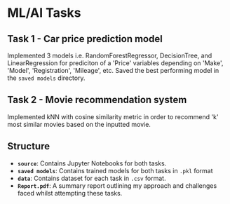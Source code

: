 # ML/AI Tasks
  
## Task 1 - Car price prediction model
Implemented 3 models i.e. RandomForestRegressor, DecisionTree, and LinearRegression for prediciton of a 'Price' variables depending on 'Make', 'Model', 'Registration', 'Mileage', etc. Saved the best performing model in the `saved models` directory.

## Task 2 - Movie recommendation system
Implemented kNN with cosine similarity metric in order to recommend 'k' most similar movies based on the inputted movie. 

## Structure
- **`source`**: Contains Jupyter Notebooks for both tasks.
- **`saved models`**: Contains trained models for both tasks in `.pkl` format
- **`data`**: Contains dataset for each task in `.csv` format.
- **`Report.pdf`**: A summary report outlining my approach and challenges faced whilst attempting these tasks.

